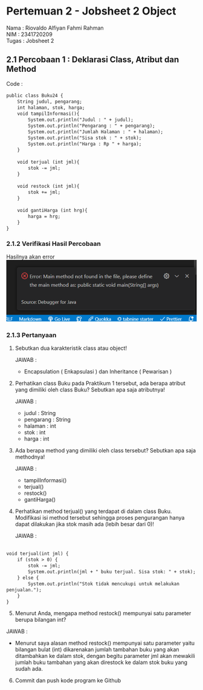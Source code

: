 # Pertemuan 2 - Jobsheet 2 Object

Nama : Riovaldo Alfiyan Fahmi Rahman<br>
NIM : 2341720209<br>
Tugas : Jobsheet 2<br>

## 2.1 Percobaan 1 : Deklarasi Class, Atribut dan Method

Code :

```
public class Buku24 {
    String judul, pengarang;
    int halaman, stok, harga;
    void tampilInformasi(){
        System.out.println("Judul : " + judul);
        System.out.println("Pengarang : " + pengarang);
        System.out.println("Jumlah Halaman : " + halaman);
        System.out.println("Sisa stok : " + stok);
        System.out.println("Harga : Rp " + harga);
    }

    void terjual (int jml){
        stok -= jml;
    }

    void restock (int jml){
        stok += jml;
    }

    void gantiHarga (int hrg){
        harga = hrg;
    }
}
```

### 2.1.2 Verifikasi Hasil Percobaan

Hasilnya akan error<br>
![image](./img/img1.png)

### 2.1.3 Pertanyaan

1. Sebutkan dua karakteristik class atau object!

   JAWAB :

   - Encapsulation ( Enkapsulasi ) dan Inheritance ( Pewarisan )

2. Perhatikan class Buku pada Praktikum 1 tersebut, ada berapa atribut yang dimiliki oleh class Buku? Sebutkan apa saja atributnya!

   JAWAB :

   - judul : String
   - pengarang : String
   - halaman : int
   - stok : int
   - harga : int

3. Ada berapa method yang dimiliki oleh class tersebut? Sebutkan apa saja methodnya!

   JAWAB :

   - tampilInformasi()
   - terjual()
   - restock()
   - gantiHarga()

4. Perhatikan method terjual() yang terdapat di dalam class Buku. Modifikasi isi method tersebut
   sehingga proses pengurangan hanya dapat dilakukan jika stok masih ada (lebih besar dari 0)!

   JAWAB :

```

void terjual(int jml) {
    if (stok > 0) {
        stok -= jml;
        System.out.println(jml + " buku terjual. Sisa stok: " + stok);
    } else {
        System.out.println("Stok tidak mencukupi untuk melakukan penjualan.");
    }
}

```

5. Menurut Anda, mengapa method restock() mempunyai satu parameter berupa bilangan int?

JAWAB :

- Menurut saya alasan method restock() mempunyai satu parameter yaitu bilangan bulat (int) dikarenakan jumlah tambahan buku yang akan ditambahkan ke dalam stok, dengan begitu parameter jml akan mewakili jumlah buku tambahan yang akan direstock ke dalam stok buku yang sudah ada.

6. Commit dan push kode program ke Github

